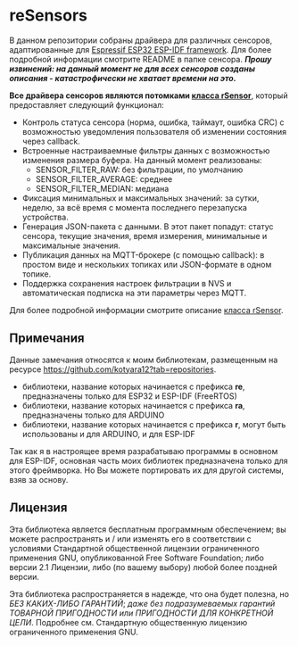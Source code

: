 # reSensors

В данном репозитории собраны драйвера для различных сенсоров, адаптированные для [Espressif ESP32 ESP-IDF framework](https://github.com/espressif/esp-idf). Для более подробной информации смотрите README в папке сенсора. ***Прошу извинений: на данный момент не для всех сенсоров созданы описания - катастрофически не хватает времени на это.***

**Все драйвера сенсоров являются потомками [класса rSensor](https://github.com/kotyara12/reSensors/tree/master/rSensor)**, который предоставляет следующий функционал:
- Контроль статуса сенсора (норма, ошибка, таймаут, ошибка CRC) с возможностью уведомления пользователя об изменении состояния через callback.
- Встроенные настраиваемные фильтры данных с возможностью изменения размера буфера. На данный момент реализованы: 
    - SENSOR_FILTER_RAW: без фильтрации, по умолчанию
    - SENSOR_FILTER_AVERAGE: среднее
    - SENSOR_FILTER_MEDIAN: медиана
- Фиксация минимальных и максимальных значений: за сутки, неделю, за всё время с момента последнего перезапуска устройства.
- Генерация JSON-пакета с данными. В этот пакет попадут: статус сенсора, текущие значения, время измерения, минимальные и максимальные значения.
- Публикация данных на MQTT-брокере (с помощью callback): в простом виде и нескольких топиках или JSON-формате в одном топике.
- Поддержка сохранения настроек фильтрации в NVS и автоматическая подписка на эти параметры через MQTT.

Для более подробной информации смотрите описание [класса rSensor](https://github.com/kotyara12/reSensors/tree/master/rSensor).


## Примечания
Данные замечания относятся к моим библиотекам, размещенным на ресурсе https://github.com/kotyara12?tab=repositories.

- библиотеки, название которых начинается с префикса **re**, предназначены только для ESP32 и ESP-IDF (FreeRTOS)
- библиотеки, название которых начинается с префикса **ra**, предназначены только для ARDUINO
- библиотеки, название которых начинается с префикса **r**, могут быть использованы и для ARDUINO, и для ESP-IDF

Так как я в настроящее время разрабатываю программы в основном для ESP-IDF, основная часть моих библиотек предназначена только для этого фреймворка. Но Вы можете портировать их для другой системы, взяв за основу.


## Лицензия
Эта библиотека является бесплатным программным обеспечением; вы можете распространять и / или изменять его в соответствии с условиями Стандартной общественной лицензии ограниченного применения GNU, опубликованной Free Software Foundation; либо версии 2.1 Лицензии, либо (по вашему выбору) любой более поздней версии.

Эта библиотека распространяется в надежде, что она будет полезна, но _БЕЗ КАКИХ-ЛИБО ГАРАНТИЙ_; _даже без подразумеваемых гарантий ТОВАРНОЙ ПРИГОДНОСТИ или ПРИГОДНОСТИ ДЛЯ КОНКРЕТНОЙ ЦЕЛИ_. Подробнее см. Стандартную общественную лицензию ограниченного применения GNU.
